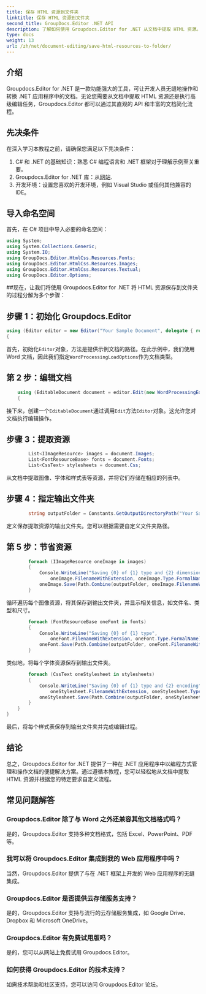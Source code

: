 ```yaml
---
title: 保存 HTML 资源到文件夹
linktitle: 保存 HTML 资源到文件夹
second_title: GroupDocs.Editor .NET API
description: 了解如何使用 Groupdocs.Editor for .NET 从文档中提取 HTML 资源。本综合教程为开发人员提供分步指导。
type: docs
weight: 13
url: /zh/net/document-editing/save-html-resources-to-folder/
---
```

## 介绍
Groupdocs.Editor for .NET 是一款功能强大的工具，可让开发人员无缝地操作和转换 .NET 应用程序中的文档。无论您需要从文档中提取 HTML 资源还是执行高级编辑任务，Groupdocs.Editor 都可以通过其直观的 API 和丰富的文档简化流程。
## 先决条件
在深入学习本教程之前，请确保您满足以下先决条件：
1. C# 和 .NET 的基础知识：熟悉 C# 编程语言和 .NET 框架对于理解示例至关重要。
2.  Groupdocs.Editor for .NET 库：从[网站](https://releases.groupdocs.com/editor/net/).
3. 开发环境：设置您喜欢的开发环境，例如 Visual Studio 或任何其他兼容的 IDE。

## 导入命名空间
首先，在 C# 项目中导入必要的命名空间：
```csharp
using System;
using System.Collections.Generic;
using System.IO;
using GroupDocs.Editor.HtmlCss.Resources.Fonts;
using GroupDocs.Editor.HtmlCss.Resources.Images;
using GroupDocs.Editor.HtmlCss.Resources.Textual;
using GroupDocs.Editor.Options;
```
##现在，让我们将使用 Groupdocs.Editor for .NET 将 HTML 资源保存到文件夹的过程分解为多个步骤：
## 步骤 1：初始化 Groupdocs.Editor
```csharp
using (Editor editor = new Editor("Your Sample Document", delegate { return new WordProcessingLoadOptions(); }))
{
```
首先，初始化`Editor`对象，方法是提供示例文档的路径。在此示例中，我们使用 Word 文档，因此我们指定`WordProcessingLoadOptions`作为文档类型。
## 第 2 步：编辑文档
```csharp
	using (EditableDocument document = editor.Edit(new WordProcessingEditOptions()))
	{
```
接下来，创建一个`EditableDocument`通过调用`Edit`方法`Editor`对象。这允许您对文档执行编辑操作。
## 步骤 3：提取资源
```csharp
		List<IImageResource> images = document.Images;
		List<FontResourceBase> fonts = document.Fonts;
		List<CssText> stylesheets = document.Css;
```
从文档中提取图像、字体和样式表等资源，并将它们存储在相应的列表中。
## 步骤 4：指定输出文件夹
```csharp
		string outputFolder = Constants.GetOutputDirectoryPath("Your Sample Document");
```
定义保存提取资源的输出文件夹。您可以根据需要自定义文件夹路径。
## 第 5 步：节省资源
```csharp
		foreach (IImageResource oneImage in images)
		{
			Console.WriteLine("Saving {0} of {1} type and {2} dimensions",
				oneImage.FilenameWithExtension, oneImage.Type.FormalName, oneImage.LinearDimensions);
			oneImage.Save(Path.Combine(outputFolder, oneImage.FilenameWithExtension));
		}
```
循环遍历每个图像资源，将其保存到输出文件夹，并显示相关信息，如文件名、类型和尺寸。
```csharp
		foreach (FontResourceBase oneFont in fonts)
		{
			Console.WriteLine("Saving {0} of {1} type",
				oneFont.FilenameWithExtension, oneFont.Type.FormalName);
			oneFont.Save(Path.Combine(outputFolder, oneFont.FilenameWithExtension));
		}
```
类似地，将每个字体资源保存到输出文件夹。
```csharp
		foreach (CssText oneStylesheet in stylesheets)
		{
			Console.WriteLine("Saving {0} of {1} type and {2} encoding",
				oneStylesheet.FilenameWithExtension, oneStylesheet.Type.FormalName, oneStylesheet.Encoding);
			oneStylesheet.Save(Path.Combine(outputFolder, oneStylesheet.FilenameWithExtension));
		}
	}
}
```
最后，将每个样式表保存到输出文件夹并完成编辑过程。

## 结论
总之，Groupdocs.Editor for .NET 提供了一种在 .NET 应用程序中以编程方式管理和操作文档的便捷解决方案。通过遵循本教程，您可以轻松地从文档中提取 HTML 资源并根据您的特定要求自定义流程。
## 常见问题解答
### Groupdocs.Editor 除了与 Word 之外还兼容其他文档格式吗？
是的，Groupdocs.Editor 支持多种文档格式，包括 Excel、PowerPoint、PDF 等。
### 我可以将 Groupdocs.Editor 集成到我的 Web 应用程序中吗？
当然，Groupdocs.Editor 提供了与在 .NET 框架上开发的 Web 应用程序的无缝集成。
### Groupdocs.Editor 是否提供云存储服务支持？
是的，Groupdocs.Editor 支持与流行的云存储服务集成，如 Google Drive、Dropbox 和 Microsoft OneDrive。
### Groupdocs.Editor 有免费试用版吗？
是的，您可以从网站上免费试用 Groupdocs.Editor。
### 如何获得 Groupdocs.Editor 的技术支持？
如需技术帮助和社区支持，您可以访问 Groupdocs.Editor 论坛。